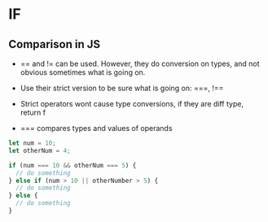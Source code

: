 # IF

## Comparison in JS

- == and != can be used. However, they do conversion on types, and not obvious
  sometimes what is going on.

- Use their strict version to be sure what is going on: ===, !==
- Strict operators wont cause type conversions, if they are diff type, return f
- === compares types and values of operands


```javascript
let num = 10;
let otherNum = 4;

if (num === 10 && otherNum === 5) {
  // do something
} else if (num > 10 || otherNumber > 5) {
  // do something
} else {
  // do something
}
```
